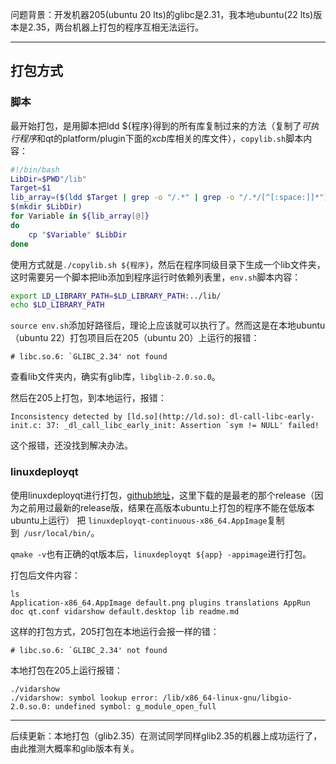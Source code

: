 
问题背景：开发机器205(ubuntu 20 lts)的glibc是2.31，我本地ubuntu(22 lts)版本是2.35，两台机器上打包的程序互相无法运行。

---

## 打包方式

### 脚本

最开始打包，是用脚本把ldd ${程序}得到的所有库复制过来的方法（复制了*可执行程序*和qt的platform/plugin下面的*xcb*库相关的库文件），`copylib.sh`脚本内容：
```bash
#!/bin/bash
LibDir=$PWD"/lib"
Target=$1
lib_array=($(ldd $Target | grep -o "/.*" | grep -o "/.*/[^[:space:]]*"))
$(mkdir $LibDir)
for Variable in ${lib_array[@]}
do
    cp "$Variable" $LibDir
done
```

使用方式就是`./copylib.sh ${程序}`，然后在程序同级目录下生成一个lib文件夹，这时需要另一个脚本把lib添加到程序运行时依赖列表里，`env.sh`脚本内容：
```bash
export LD_LIBRARY_PATH=$LD_LIBRARY_PATH:../lib/
echo $LD_LIBRARY_PATH
```

`source env.sh`添加好路径后，理论上应该就可以执行了。然而这是在本地ubuntu（ubuntu 22）打包项目后在205（ubuntu 20）上运行的报错：
```
# libc.so.6: `GLIBC_2.34' not found
```

查看lib文件夹内，确实有glib库，`libglib-2.0.so.0`。

然后在205上打包，到本地运行，报错：
```
Inconsistency detected by [ld.so](http://ld.so): dl-call-libc-early-init.c: 37: _dl_call_libc_early_init: Assertion `sym != NULL' failed!
```
这个报错，还没找到解决办法。

### linuxdeployqt

使用linuxdeployqt进行打包，[github地址](https://github.com/probonopd/linuxdeployqt)，这里下载的是最老的那个release（因为之前用过最新的release版，结果在高版本ubuntu上打包的程序不能在低版本ubuntu上运行）
把 `linuxdeployqt-continuous-x86_64.AppImage`复制到` /usr/local/bin/`。

`qmake -v`也有正确的qt版本后，`linuxdeployqt ${app} -appimage`进行打包。

打包后文件内容：
```
ls
Application-x86_64.AppImage default.png plugins translations AppRun doc qt.conf vidarshow default.desktop lib readme.md
```

这样的打包方式，205打包在本地运行会报一样的错：
```
# libc.so.6: `GLIBC_2.34' not found
```

本地打包在205上运行报错：
```
./vidarshow 
./vidarshow: symbol lookup error: /lib/x86_64-linux-gnu/libgio-2.0.so.0: undefined symbol: g_module_open_full
```

---
后续更新：本地打包（glib2.35）在测试同学同样glib2.35的机器上成功运行了，由此推测大概率和glib版本有关。
